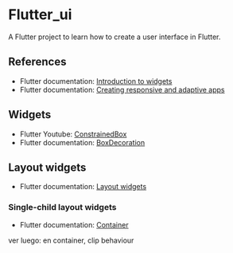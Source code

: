 # Flutter_ui

A Flutter project to learn how to create a user interface in Flutter.

## References

-   Flutter documentation: [Introduction to widgets](https://docs.flutter.dev/development/ui/widgets-intro)
-   Flutter documentation: [Creating responsive and adaptive apps](https://docs.flutter.dev/development/ui/layout/adaptive-responsive)

## Widgets

-   Flutter Youtube: [ConstrainedBox](https://www.youtube.com/watch?v=o2KveVr7adg&ab_channel=Flutter)
-   Flutter documentation: [BoxDecoration](https://api.flutter.dev/flutter/painting/BoxDecoration-class.html)

## Layout widgets

-   Flutter documentation: [Layout widgets](https://docs.flutter.dev/development/ui/widgets/layout)

### Single-child layout widgets

-   Flutter documentation: [Container](https://api.flutter.dev/flutter/widgets/Container-class.html)

ver luego: en container, clip behaviour

